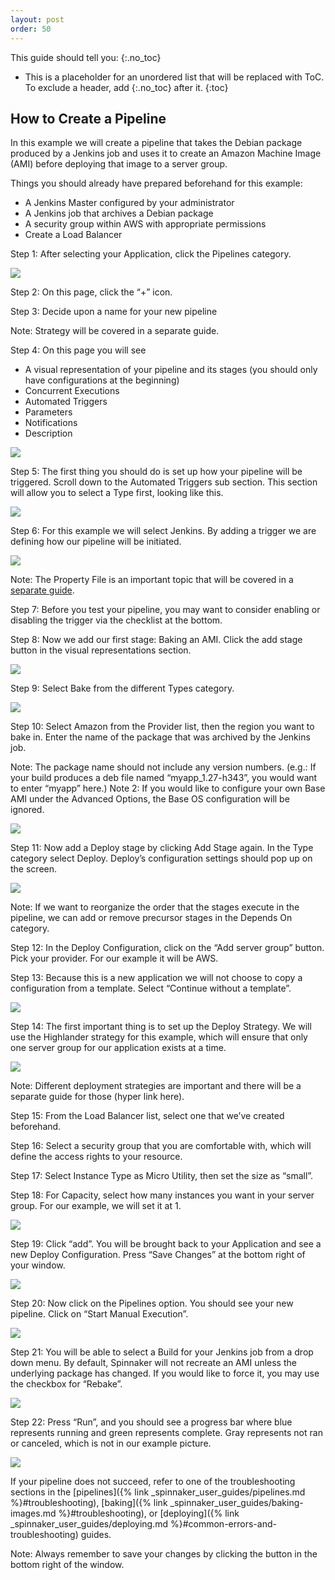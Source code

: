```yaml
---
layout: post
order: 50
---
```


This guide should tell you:
{:.no_toc}
* This is a placeholder for an unordered list that will be replaced with ToC. To exclude a header, add {:.no_toc} after it.
{:toc}


## How to Create a Pipeline

In this example we will create a pipeline that takes the Debian package produced by a Jenkins job and uses it to create an Amazon Machine Image (AMI) before deploying that image to a server group. 


Things you should already have prepared beforehand for this example:

- A Jenkins Master configured by your administrator
- A Jenkins job that archives a Debian package
- A security group within AWS with appropriate permissions
- Create a Load Balancer

Step 1: After selecting your Application, click the Pipelines category.

![](https://d2ddoduugvun08.cloudfront.net/items/2f2f1g05113B450u043G/Image%202017-03-24%20at%203.42.34%20PM.png)

Step 2: On this page, click the “+” icon. 


Step 3: Decide upon a name for your new pipeline

Note: Strategy will be covered in a separate guide.

Step 4: On this page you will see

- A visual representation of your pipeline and its stages (you should only have configurations at the beginning)
- Concurrent Executions
- Automated Triggers
- Parameters
- Notifications
- Description 

![](https://d2ddoduugvun08.cloudfront.net/items/2Z1J1x46362C0320373X/Image%202017-03-24%20at%203.45.55%20PM.png)

Step 5: The first thing you should do is set up how your pipeline will be triggered. Scroll down to the Automated Triggers sub section. This section will allow you to select a Type first, looking like this.

![](https://d2ddoduugvun08.cloudfront.net/items/0e0Z1s3N3A261j0q0m06/Image%202017-03-24%20at%203.49.39%20PM.png)

Step 6: For this example we will select Jenkins. By adding a trigger we are defining how our pipeline will be initiated.

![](https://d2ddoduugvun08.cloudfront.net/items/3n0j3m3c0Z1g452J061z/Image%202017-03-24%20at%203.50.27%20PM.png)

Note: The Property File is an important topic that will be covered in a [separate guide](http://docs.armory.io/user-guides/working-with-jenkins/#property-file). 

Step 7: Before you test your pipeline, you may want to consider enabling or disabling the trigger via the checklist at the bottom. 

Step 8: Now we add our first stage: Baking an AMI. Click the add stage button in the visual representations section.

![](https://d2ddoduugvun08.cloudfront.net/items/1P0f2L0C2v2k463X3Q0U/Image%202017-03-24%20at%204.19.38%20PM.png)

Step 9: Select Bake from the different Types category. 

![](https://d2ddoduugvun08.cloudfront.net/items/1T0v0Z41330s0O3A0o0a/Image%202017-03-24%20at%204.20.02%20PM.png)

Step 10: Select Amazon from the Provider list, then the region you want to bake in. Enter the name of the package that was archived by the Jenkins job.

Note: The package name should not include any version numbers. (e.g.: If your build produces a deb file named “myapp_1.27-h343”, you would want to enter “myapp” here.) 
Note 2: If you would like to configure your own Base AMI under the Advanced Options, the Base OS configuration will be ignored.

![](https://d2ddoduugvun08.cloudfront.net/items/1C1k2R0U2N3j091U0F3N/Image%202017-03-24%20at%204.26.08%20PM.png)

Step 11: Now add a Deploy stage by clicking Add Stage again. In the Type category select Deploy. Deploy’s configuration settings should pop up on the screen.

![](https://d2ddoduugvun08.cloudfront.net/items/1f360t2o1a1k1x3M3f2S/Image%202017-03-24%20at%204.27.55%20PM.png)

Note: If we want to reorganize the order that the stages execute in the pipeline, we can add or remove precursor stages in the Depends On category. 

Step 12: In the Deploy Configuration, click on the “Add server group” button. Pick your provider. For our example it will be AWS. 

Step 13: Because this is a new application we will not choose to copy a configuration from a template. Select “Continue without a template”. 

![](https://d2ddoduugvun08.cloudfront.net/items/1Y0k2u0H2t303h2y1Z2F/Image%202017-03-24%20at%204.32.05%20PM.png)

Step 14: The first important thing is to set up the Deploy Strategy. We will use the Highlander strategy for this example, which will ensure that only one server group for our application exists at a time. 

![](https://d2ddoduugvun08.cloudfront.net/items/2D143V0z0J370f3d2o3S/Image%202017-03-24%20at%204.35.23%20PM.png)

Note: Different deployment strategies are important and there will be a separate guide for those (hyper link here).

Step 15: From the Load Balancer list, select one that we’ve created beforehand. 

Step 16: Select a security group that you are comfortable with, which will define the access rights to your resource. 

Step 17: Select Instance Type as Micro Utility, then set the size as “small”. 

Step 18: For Capacity, select how many instances you want in your server group. For our example, we will set it at 1.

![](https://d2ddoduugvun08.cloudfront.net/items/1i1Y1V2B3k0b3x3A433R/Image%202017-03-24%20at%204.39.12%20PM.png)

Step 19: Click “add”. You will be brought back to your Application and see a new Deploy Configuration. Press “Save Changes” at the bottom right of your window.

![](https://d2ddoduugvun08.cloudfront.net/items/2d2J000z3T1z0n0j1d1i/Image%202017-03-24%20at%204.42.09%20PM.png)

Step 20: Now click on the Pipelines option. You should see your new pipeline. Click on “Start Manual Execution”. 

![](https://d2ddoduugvun08.cloudfront.net/items/3Z1m1y0f2H050g363g1D/Image%202017-03-24%20at%204.43.15%20PM.png)

Step 21: You will be able to select a Build for your Jenkins job from a drop down menu. By default, Spinnaker will not recreate an AMI unless the underlying package has changed. If you would like to force it, you may use the checkbox for “Rebake”. 

![](https://d2ddoduugvun08.cloudfront.net/items/14110k160X3O2X1z0Z24/Image%202017-03-24%20at%204.44.32%20PM.png)

Step 22: Press “Run”, and you should see a progress bar where blue represents running and green represents complete. Gray represents not ran or canceled, which is not in our example picture.

![](https://d2ddoduugvun08.cloudfront.net/items/431f381I1z0y2K3w2s3M/Image%202017-03-24%20at%204.45.33%20PM.png)

If your pipeline does not succeed, refer to one of the troubleshooting sections in the [pipelines]({% link _spinnaker_user_guides/pipelines.md %}#troubleshooting), [baking]({% link _spinnaker_user_guides/baking-images.md %}#troubleshooting), or [deploying]({% link _spinnaker_user_guides/deploying.md %}#common-errors-and-troubleshooting) guides.

Note: Always remember to save your changes by clicking the button in the bottom right of the window. 
